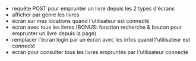 - requête POST pour emprunter un livre depuis les 2 types d'écrans
- afficher par genre les livres
- écran sur mes locations quand l'utilisateur est connecté
- écran avec tous les livres (BONUS: fonction recherche & bouton pour emprunter un livre depuis la page) 
- remplacer l'écran login par un écran avec les infos quand l'utilisateur est connecté
- écran pour consulter tous les livres empruntés par l'utilisateur connecté
